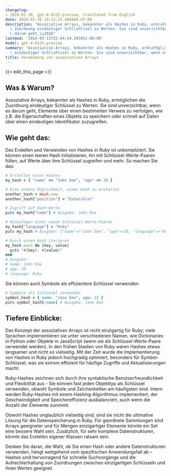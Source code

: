 ```yaml
---
changelog:
- 2024-01-30, gpt-4-0125-preview, translated from English
date: 2024-01-30 19:12:37.486889-07:00
description: "Assoziative Arrays, bekannter als Hashes in Ruby, erm\xF6glichen die\
  \ Zuordnung eindeutiger Schl\xFCssel zu Werten. Sie sind unverzichtbar, wenn es\
  \ darum geht,\u2026"
lastmod: '2024-03-13T22:44:54.391052-06:00'
model: gpt-4-0125-preview
summary: "Assoziative Arrays, bekannter als Hashes in Ruby, erm\xF6glichen die Zuordnung\
  \ eindeutiger Schl\xFCssel zu Werten. Sie sind unverzichtbar, wenn es darum geht,\u2026"
title: Verwendung von assoziativen Arrays
---
```


{{< edit_this_page >}}

## Was & Warum?

Assoziative Arrays, bekannter als Hashes in Ruby, ermöglichen die Zuordnung eindeutiger Schlüssel zu Werten. Sie sind unverzichtbar, wenn es darum geht, Elemente über einen bestimmten Verweis zu verfolgen, wie z.B. die Eigenschaften eines Objekts zu speichern oder schnell auf Daten über einen eindeutigen Identifikator zuzugreifen.

## Wie geht das:

Das Erstellen und Verwenden von Hashes in Ruby ist unkompliziert. Sie können einen leeren Hash initialisieren, ihn mit Schlüssel-Werte-Paaren füllen, auf Werte über ihre Schlüssel zugreifen und mehr. So machen Sie das:

```Ruby
# Erstellen eines Hashes
my_hash = { "name" => "John Doe", "age" => 30 }

# Eine andere Möglichkeit, einen Hash zu erstellen
another_hash = Hash.new
another_hash["position"] = "Entwickler"

# Zugriff auf Hash-Werte
puts my_hash["name"] # Ausgabe: John Doe

# Hinzufügen eines neuen Schlüssel-Werte-Paares
my_hash["language"] = "Ruby"
puts my_hash # Ausgabe: {"name"=>"John Doe", "age"=>30, "language"=>"Ruby"}

# Durch einen Hash iterieren
my_hash.each do |key, value|
  puts "#{key}: #{value}"
end
# Ausgabe:
# name: John Doe
# age: 30
# language: Ruby
```

Sie können auch Symbole als effizientere Schlüssel verwenden:

```Ruby
# Symbole als Schlüssel verwenden
symbol_hash = { name: "Jane Doe", age: 22 }
puts symbol_hash[:name] # Ausgabe: Jane Doe
```

## Tiefere Einblicke:

Das Konzept der assoziativen Arrays ist nicht einzigartig für Ruby; viele Sprachen implementieren sie unter verschiedenen Namen, wie Dictionaries in Python oder Objekte in JavaScript (wenn sie als Schlüssel-Werte-Paare verwendet werden). In den frühen Stadien von Ruby waren Hashes etwas langsamer und nicht so vielseitig. Mit der Zeit wurde die Implementierung von Hashes in Ruby jedoch hochgradig optimiert, besonders für Symbol-Schlüssel, was sie extrem effizient für häufige Zugriffe und Aktualisierungen macht.

Ruby-Hashes zeichnen sich durch ihre syntaktische Benutzerfreundlichkeit und Flexibilität aus - Sie können fast jeden Objekttyp als Schlüssel verwenden, obwohl Symbole und Zeichenketten am häufigsten sind. Intern werden Ruby-Hashes mit einem Hashing-Algorithmus implementiert, der Geschwindigkeit und Speichereffizienz ausbalanciert, auch wenn die Anzahl der Elemente zunimmt.

Obwohl Hashes unglaublich vielseitig sind, sind sie nicht die ultimative Lösung für die Datenspeicherung in Ruby. Für geordnete Sammlungen sind Arrays geeigneter und für Mengen einzigartiger Elemente könnte ein Set eine bessere Wahl sein. Zusätzlich, für sehr komplexe Datenstrukturen, könnte das Erstellen eigener Klassen ratsam sein.

Denken Sie daran, die Wahl, ob Sie einen Hash oder andere Datenstrukturen verwenden, hängt weitgehend vom spezifischen Anwendungsfall ab – Hashes sind hervorragend für schnelle Suchvorgänge und die Aufrechterhaltung von Zuordnungen zwischen einzigartigen Schlüsseln und ihren Werten geeignet.
